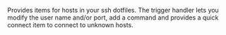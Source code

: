 Provides items for hosts in your ssh dotfiles. The trigger handler lets you modify the user name and/or port, add a command and provides a quick connect item to connect to unknown hosts.